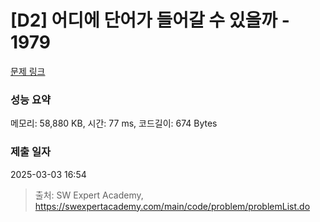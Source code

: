 # [D2] 어디에 단어가 들어갈 수 있을까 - 1979 

[문제 링크](https://swexpertacademy.com/main/code/problem/problemDetail.do?contestProbId=AV5PuPq6AaQDFAUq) 

### 성능 요약

메모리: 58,880 KB, 시간: 77 ms, 코드길이: 674 Bytes

### 제출 일자

2025-03-03 16:54



> 출처: SW Expert Academy, https://swexpertacademy.com/main/code/problem/problemList.do